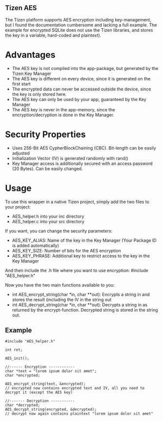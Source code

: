 ## Tizen AES

The Tizen platform supports AES encryption including key-management, but I found the documentation cumbersome and lacking a full example. The example for encrypted SQLite does not use the Tizen libraries, and stores the key in a variable, hard-coded and plaintext).

# Advantages
- The AES key is not compiled into the app-package, but generated by the Tizen Key Manager
- The AES key is different on every device, since it is generated on the first start
- The encrypted data can never be accessed outside the device, since the key is only stored here.
- The AES key can only be used by your app, guaranteed by the Key Manager
- The AES key is never in the app-memory, since the encryption/decryption is done in the Key Manager.

# Security Properties
- Uses 256-Bit AES CypherBlockChaining (CBC). Bit-length can be easily adjusted
- Initialization Vector (IV) is generated randomly with rand()
- Key Manager access is additionally secured with an access password (20 Bytes). Can be easily changed.

# Usage
To use this wrapper in a native Tizen project, simply add the two files to your project:
- AES_helper.h into your inc directory
- AES_helper.c into your src directory

If you want, you can change the security parameters:
- AES_KEY_ALIAS: Name of the key in the Key Manager (Your Package ID is added automatically)
- AES_KEY_SIZE: Number of bits for the AES encryption
- AES_KEY_PHRASE: Additional key to restrict access to the key in the Key Manager

And then include the .h file where you want to use encryption:
\#include "AES_helper.h"

Now you have the two main functions available to you:
- int AES_encrypt_string(char *in, char **out): Encrypts a string in and stores the result (including the IV in the string out
- int AES_decrypt_string(char *in, char **out): Decrypts a string in as returned by the encrypt-function. Decrypted string is stored in the string out.

## Example
```
#include "AES_helper.h"

int ret;

AES_init();

//------ Encryption ------------
char *text = "lorem ipsum dolor sit amet";
char *encrypted;

AES_encrypt_string(text, &encrypted);
// encrypted now contains encrypted text and IV, all you need to decrypt it (except the AES key)

//------- Decryption -----------
char *decrypted;
AES_decrypt_string(encrypted, &decrypted);
// decrypt now again contains plaintext "lorem ipsum dolor sit amet"
```
